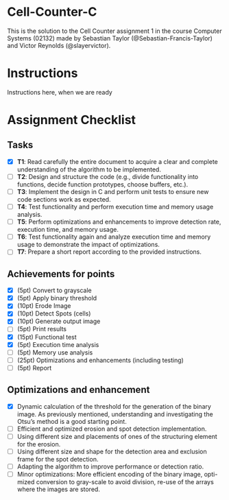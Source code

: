 # Cell-Counter-C
This is the solution to the Cell Counter assignment 1 in the course Computer Systems (02132) made by Sebastian Taylor (@Sebastian-Francis-Taylor) and Victor Reynolds (@slayervictor).

# Instructions
Instructions here, when we are ready

# Assignment Checklist
## Tasks
- [x] **T1**: Read carefully the entire document to acquire a clear and complete understanding of the algorithm to be implemented.  
- [ ] **T2**: Design and structure the code (e.g., divide functionality into functions, decide function prototypes, choose buffers, etc.).  
- [ ] **T3**: Implement the design in C and perform unit tests to ensure new code sections work as expected.  
- [ ] **T4**: Test functionality and perform execution time and memory usage analysis.  
- [ ] **T5**: Perform optimizations and enhancements to improve detection rate, execution time, and memory usage.  
- [ ] **T6**: Test functionality again and analyze execution time and memory usage to demonstrate the impact of optimizations.  
- [ ] **T7**: Prepare a short report according to the provided instructions.  

## Achievements for points
- [x] (5pt) Convert to grayscale
- [x] (5pt) Apply binary threshold
- [x] (10pt) Erode Image
- [x] (10pt) Detect Spots (cells)
- [x] (10pt) Generate output image
- [ ] (5pt) Print results
- [x] (15pt) Functional test
- [x] (5pt) Execution time analysis
- [ ] (5pt) Memory use analysis
- [ ] (25pt) Optimizations and enhancements (including testing)
- [ ] (5pt) Report 

## Optimizations and enhancement
- [x] Dynamic calculation of the threshold for the generation of the binary image. As previously mentioned, understanding and investigating the Otsu’s method is a good starting point.
- [ ] Efficient and optimized erosion and spot detection implementation.
- [ ] Using different size and placements of ones of the structuring element for the erosion.
- [ ] Using different size and shape for the detection area and exclusion frame for the spot detection.
- [ ] Adapting the algorithm to improve performance or detection ratio.
- [ ] Minor optimizations: More efficient encoding of the binary image, opti- mized conversion to gray-scale to avoid division, re-use of the arrays where the images are stored.
